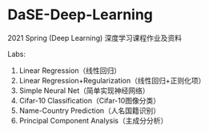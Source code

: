 # DaSE-Deep-Learning
2021 Spring (Deep Learning) 深度学习课程作业及资料



Labs:

1. Linear Regression（线性回归）
2. Linear Regression+Regularization（线性回归+正则化项）
3. Simple Neural Net（简单实现神经网络）
4. Cifar-10 Classification（Cifar-10图像分类）
5. Name-Country Prediction（人名国籍识别）
6. Principal Component Analysis（主成分分析）

